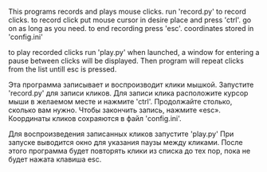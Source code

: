 This programs records and plays mouse clicks.
run 'record.py' to record clicks. 
to record click put mouse cursor in desire place and press 'ctrl'.
go on as long as you need. 
to end recording press 'esc'.
coordinates stored in 'config.ini'

to play recorded clicks run 'play.py'
when launched, a window for entering a pause between clicks will be displayed.
Then program will repeat clicks from the list untill esc is pressed.

Эта программа записывает и воспроизводит клики мышкой.
Запустите 'record.py' для записи кликов.
Для записи клика расположите курсор мыши в желаемом месте и нажмите 'ctrl'.
Продолжайте столько, сколько вам нужно.
Чтобы закончить запись, нажмите «esc».
Координаты кликов сохраяются в файл 'config.ini'.

Для воспроизведения записанных кликов запустите 'play.py'
При запуске выводится окно для указания паузы между кликами.
После этого программа будет повторять клики из списка до тех пор, 
пока не будет нажата клавиша esc.

